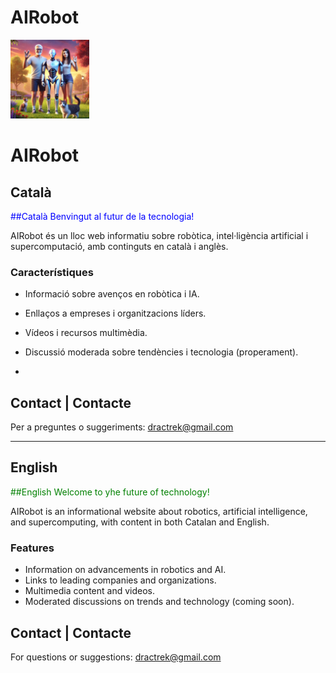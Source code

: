 # AIRobot
<img src="imatges/EvePic01.webp" width="25%" alt="Robots, AI, Humans, ...">

# AIRobot  

## Català
<span style="color: blue;">
##Català 
Benvingut al futur de la tecnologia!
</span>

AIRobot és un lloc web informatiu sobre robòtica, intel·ligència artificial i supercomputació, amb continguts en català i anglès.

### Característiques
- Informació sobre avenços en robòtica i IA.
- Enllaços a empreses i organitzacions líders.
- Vídeos i recursos multimèdia.
- Discussió moderada sobre tendències i tecnologia (properament).

- 
## Contact | Contacte
Per a preguntes o suggeriments: [dractrek@gmail.com](mailto:dractrek@gmail.com)


---

## English
<span style="color: green;">
##English 
Welcome to yhe future of technology!
</span>

AIRobot is an informational website about robotics, artificial intelligence, and supercomputing, with content in both Catalan and English.

### Features
- Information on advancements in robotics and AI.
- Links to leading companies and organizations.
- Multimedia content and videos.
- Moderated discussions on trends and technology (coming soon).


## Contact | Contacte
For questions or suggestions: [dractrek@gmail.com](mailto:dractrek@gmail.com)



